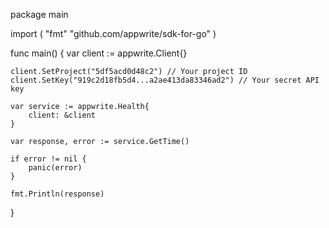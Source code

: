 package main

import (
    "fmt"
    "github.com/appwrite/sdk-for-go"
)

func main() {
    var client := appwrite.Client{}

    client.SetProject("5df5acd0d48c2") // Your project ID
    client.SetKey("919c2d18fb5d4...a2ae413da83346ad2") // Your secret API key

    var service := appwrite.Health{
        client: &client
    }

    var response, error := service.GetTime()

    if error != nil {
        panic(error)
    }

    fmt.Println(response)
}